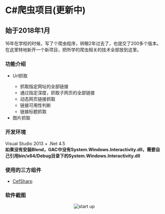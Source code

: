 # C\#爬虫项目(更新中)
## 始于2018年1月
16年在学校的时候，写了个爬虫程序，转眼2年过去了，也提交了200多个版本。在这里特地新开一个新项目，把所学的爬虫相关的技术全部放到这里。

### 功能介绍
<ul>
  <li>Url抓取</li>
  <ul>
    <li>抓取指定网址的全部链接</li>
    <li>通过指定深度，抓取子网页的全部链接</li>
    <li>动态网页链接抓取</li>
    <li>链接可用性判断</li>
    <li>链接标题抓取</li>
  </ul>
  <li>图片抓取</li>
</ul>

### 开发环境
Visual Studio 2013 + .Net 4.5<br/>
**如果没有安装Blend，GAC中没有System.Windows.Interactivity.dll，需要自己引用bin/x64/Debug目录下的System.Windows.Interactivity.dll**

### 使用的三方组件
* [CefSharp](https://github.com/cefsharp/CefSharp)

### 软件截图
<p align="center">
 <img align="center" alt="start up" src="https://github.com/zhaotianff/CSharpCrawler/blob/master/CSharpCrawler/ScreenShots/1.png" />
</p>
